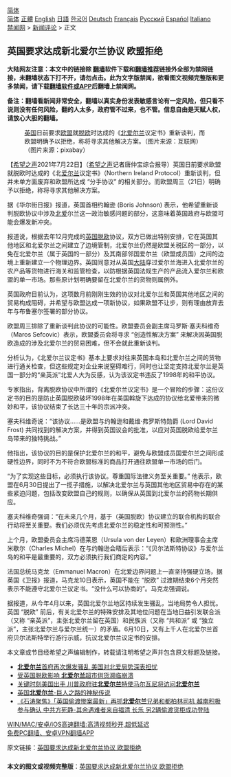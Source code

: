  <!-- 面包屑导航 --> <div class="breadcrumb"><!-- GTranslate: https://gtranslate.io/ -->  <div class="switcher notranslate">  <div class="selected">  <a href="#" onclick="return false;"> 简体</a>  </div>  <div class="option">  <a href="https://www.bannedbook.org" onclick="doGTranslate('zh-CN|zh-CN');jQuery('div.switcher div.selected a').html(jQuery(this).html());return false;" title="简体中文" class="nturl selected"> 简体</a>  <a href="https://www.bannedbook.org/zh-tw/" onclick="doGTranslate('zh-CN|zh-TW');jQuery('div.switcher div.selected a').html(jQuery(this).html());return false;" title="繁體中文" class="nturl"> 正體</a>  <a href="https://www.bannedbook.org/en/" onclick="doGTranslate('zh-CN|en');jQuery('div.switcher div.selected a').html(jQuery(this).html());return false;" title="English" class="nturl"> English</a>  <a href="https://www.bannedbook.org/ja/" onclick="doGTranslate('zh-CN|ja');jQuery('div.switcher div.selected a').html(jQuery(this).html());return false;" title="日本語" class="nturl"> 日語</a>  <a href="https://www.bannedbook.org/ko/" onclick="doGTranslate('zh-CN|ko');jQuery('div.switcher div.selected a').html(jQuery(this).html());return false;" title="한국어" class="nturl"> 한국어</a>  <a href="https://www.bannedbook.org/de/" onclick="doGTranslate('zh-CN|de');jQuery('div.switcher div.selected a').html(jQuery(this).html());return false;" title="Deutsch" class="nturl"> Deutsch</a>  <a href="https://www.bannedbook.org/fr/" onclick="doGTranslate('zh-CN|fr');jQuery('div.switcher div.selected a').html(jQuery(this).html());return false;" title="Français" class="nturl"> Français</a>  <a href="https://www.bannedbook.org/ru/" onclick="doGTranslate('zh-CN|ru');jQuery('div.switcher div.selected a').html(jQuery(this).html());return false;" title="Русский" class="nturl"> Русский</a>  <a href="https://www.bannedbook.org/es/" onclick="doGTranslate('zh-CN|es');jQuery('div.switcher div.selected a').html(jQuery(this).html());return false;" title="Español" class="nturl"> Español</a>  <a href="https://www.bannedbook.org/it/" onclick="doGTranslate('zh-CN|it');jQuery('div.switcher div.selected a').html(jQuery(this).html());return false;" title="Italiano" class="nturl"> Italiano</a>  </div>  </div>      <div class='breadcrumb-sub'><!-- Breadcrumb NavXT 6.3.0 --> <a href="https://www.bannedbook.org/" class="home">禁闻网</a> &gt; <a href="https://www.bannedbook.org/bnews/comments/" class="category">新闻评论</a> &gt; 正文</div></div><h2>英国要求达成新北爱尔兰协议 欧盟拒绝</h2> <p class="notice"><b>大陆网友注意：本文中的链接除 <a href="https://github.com/bannedbook/fanqiang" >翻墙</a>软件下载和<a href="https://github.com/killgcd/justmysocks/blob/master/README.md">翻墙推荐</a>链接外全部为禁网链接，未翻墙状态下打不开，请勿点击。此为文字版禁闻，欲看图文视频完整版和更多禁闻，请下载<a href="https://github.com/bannedbook/fanqiang">翻墙软件或APP</a>后翻墙上禁闻网。</p><p>备注：翻墙看新闻非常安全，翻墙以真实身份发表敏感言论有一定风险，但只看不说则没有任何风险，翻的人太多，政府管不过来，也不管。信息自由是天赋人权，请放心大胆的翻墙。</b></p>  <div class="entry"> <figure> <p><figcaption><a href="https://www.bannedbook.org/bnews/tag/%e8%8b%b1%e5%9b%bd/" class="st_tag internal_tag" rel="tag" title="标签 英国 下的日志">英国</a>日前要求<a href="https://www.bannedbook.org/bnews/tag/%e6%ac%a7%e7%9b%9f/" class="st_tag internal_tag" rel="tag" title="标签 欧盟 下的日志">欧盟</a>就<a href="https://www.bannedbook.org/bnews/tag/%E8%84%B1%E6%AC%A7/" class="st_tag internal_tag" rel="tag" title="标签 脱欧 下的日志">脱欧</a>时达成的《<a href="https://www.bannedbook.org/bnews/tag/%e5%8c%97%e7%88%b1%e5%b0%94%e5%85%b0/" class="st_tag internal_tag" rel="tag" title="标签 北爱尔兰 下的日志">北爱尔兰</a>议定书》重新谈判，而欧盟明确予以拒绝，称将寻求其他解决方案。（图片来源：互联网）（图片来源：pixabay）</figcaption></figure> <p>【<span class='wp_keywordlink_affiliate'><a href="https://www.soundofhope.org" title="希望之声" target="_blank">希望之声</a></span>2021年7月22日】（<a href="https://www.bannedbook.org/bnews/tag/%e5%b8%8c%e6%9c%9b%e4%b9%8b%e5%a3%b0/" class="st_tag internal_tag" rel="tag" title="标签 希望之声 下的日志">希望之声</a>记者唐仲宝综合报导）英国日前要求欧盟就脱欧时达成的《北<a href="https://www.bannedbook.org/bnews/tag/%e7%88%b1%e5%b0%94%e5%85%b0/" class="st_tag internal_tag" rel="tag" title="标签 爱尔兰 下的日志">爱尔兰</a>议定书》（Northern Ireland Protocol）重新谈判，但并未单方面废弃和欧盟所达成 “分手协议” 的相关部分。而欧盟周三（21日）明确予以拒绝，称将寻求其他解决方案。</p> <p>据《华尔街日报》报道，英国首相约翰逊 (Boris Johnson) 表示，他希望重新谈判脱欧协议中涉及<a href="https://www.bannedbook.org/bnews/tag/%E5%8C%97%E7%88%B1/" class="st_tag internal_tag" rel="tag" title="标签 北爱 下的日志">北爱</a>尔兰这一政治敏感问题的部分，这意味着英国政府与欧盟可能会爆发新冲突。</p> <p>报道说，根据去年12月完成的<a href="https://www.bannedbook.org/bnews/tag/%E8%8B%B1%E5%9B%BD%E8%84%B1%E6%AC%A7/" class="st_tag internal_tag" rel="tag" title="标签 英国脱欧 下的日志">英国脱欧</a>协议，双方已做出特别安排，它在英国其他地区和北爱尔兰之间建立了边境管制，北爱尔兰仍然是欧盟关税区的一部分，以免在北爱尔兰（属于英国的一部分）及其南部邻国爱尔兰（欧盟成员国）之间的边境上重新建立一个物理边界。英国同意对从英国<span class='wp_keywordlink_affiliate'><a href="https://www.bannedbook.org/" title="大陆" target="_blank">大陆</a></span>穿过爱尔兰海进入北爱尔兰的农产品等货物进行海关和监管检查，以防根据英国法规生产的产品流入爱尔兰和欧盟的单一市场。那些原计划明确要留在北爱尔兰的货物则属例外。</p> <p>英国政府目前认为，这项数月前刚刚生效的协议对北爱尔兰和英国其他地区之间的贸易构成阻碍，并希望与欧盟达成一项新协议，如果欧盟不让步，则有理由放弃去年与布鲁塞尔签署的部分协议。</p>  <p>欧盟周三排除了重新谈判此协议的可能性。欧盟委员会副主席马罗斯·塞夫科维奇（Maros Sefcovic）表示，欧盟委员会将寻求 “创造性解决方案” 来解决因英国脱欧造成的涉及北爱尔兰的贸易困难，但不会就此重新谈判。</p> <p>分析认为，《北爱尔兰议定书》基本上要求对往来英国本岛和北爱尔兰之间的货物进行通关检查，但这些规定对企业来说窒碍难行，同时也让坚定支持北爱尔兰是英国一部分的“亲英派”北爱人大为反感，认为该议定书违反了1998年的和平协议。</p> <p>专家指出，背离脱欧协议中所谓的《北爱尔兰议定书》是一个冒险的步骤：这份议定书的目的是防止英国脱欧破坏1998年在美国斡旋下达成的协议给北爱带来的微妙和平，该协议结束了长达三十年的宗派冲突。</p> <p>塞夫科维奇说：“该协议……是欧盟与约翰逊和戴维·弗罗斯特勋爵 (Lord David Frost) 共同找到的解决方案，并得到英国议会的批准，以应对英国脱欧给爱尔兰岛带来的独特挑战。” </p>  <p>他指出，该协议的目的是保护北爱尔兰的和平，避免与欧盟成员国爱尔兰之间形成硬性边界，同时不为不符合欧盟标准的商品打开通往欧盟单一市场的后门。</p> <p>“为了实现这些目标，必须执行该协议。尊重国际法律义务至关重要。” 他表示，欧盟在6月30日提出了一揽子措施，以解决北爱尔兰与英国其他地区贸易中存在的某些紧迫问题，包括改变欧盟自己的规则，以确保从英国到北爱尔兰的药物长期供应。</p> <p>塞夫科维奇强调：“在未来几个月，基于（英国脱欧）协议建立的联合机构的联合行动将至关重要。我们必须优先考虑北爱尔兰的稳定性和可预测性。” </p> <p>上个月，欧盟委员会主席冯德莱恩（Ursula von der Leyen）和欧洲理事会主席米歇尔（Charles Michel）在与约翰逊会晤后表示：“《贝尔法斯特协议》与爱尔兰岛的和平是最重要的，双方必须执行我们商定的内容。”</p>  <p>法国总统马克龙（Emmanuel Macron）在北爱边界问题上一直坚持强硬立场，据英国《卫报》报道，马克龙10日表示，英国不能在 “脱欧” 过渡期结束6个月突然表示不能遵守北爱尔兰议定书。“没什么可以协商的”。马克龙强调说。</p> <p>据报道，从今年4月以来，英国北爱尔兰地区持续发生骚乱，当地局势令人担忧。英国 “脱欧” 前后，有关北爱尔兰的特殊安排及其地位问题在当地日益引发联合派（又称 “亲英派”，主张北爱尔兰留在英国）和民族派（又称 “共和派” 或 “独立派”，主张北爱尔兰与爱尔兰统一）的矛盾。6月10日，又有上千人在北爱尔兰首府贝尔法斯特举行游行示威，抗议北爱尔兰议定书的安排。</p> <p>本文章或节目经希望之声编辑制作，转载请注明希望之声并包含原文标题及链接。 </p> <ul class='op-related-articles' title='相关阅读'> <li><a href='https://www.bannedbook.org/bnews/headline/20210409/1522496.html' target='_blank'><b>北爱尔兰</b>首府再次爆发骚乱 美国对北爱局势深表担忧</a></li> <li><a href='https://www.bannedbook.org/bnews/baitai/20210113/1466711.html' target='_blank'>受英国脱欧影响 <b>北爱尔兰</b>超市供货濒临崩溃</a></li> <li><a href='https://www.bannedbook.org/bnews/comments/20200917/1398045.html' target='_blank'>关键时刻美国出手 川普政府驻<b>北爱尔兰</b>特使马尔瓦尼将访问<b>北爱尔兰</b></a></li> <li><a href='https://www.bannedbook.org/bnews/funmedia/20200605/1340004.html' target='_blank'>英国<b>北爱尔兰</b>-巨人之路的神秘传说</a></li> <li><a href='https://www.bannedbook.org/bnews/bannedvideo/20191030/1214896.html' target='_blank'>《石涛聚焦》「英国偷渡惨案最新」再抓<b>北爱尔兰</b>兄弟和都柏林司机 越南积极参与确认 中共方死静-其余遇难者来自福清 长乐 另2辆偷渡货柜成功登陆 </a></li> </ul> <p class="texttj"> <a href="https://github.com/bannedbook/fanqiang/wiki/V2ray%E6%9C%BA%E5%9C%BA" target="_blank">WIN/MAC/安卓/iOS高速翻墙:高清视频秒开,超低延迟</a><br/> <a href="https://github.com/bannedbook/fanqiang/wiki/%E7%A6%81%E9%97%BB%E7%BD%91%E5%AE%89%E5%8D%93%E7%BF%BB%E5%A2%99%E6%96%B0%E9%97%BBAPP" target="_blank">免费PC翻墙、安卓VPN翻墙APP</a></p> <p>原文链接：<a class="src_link"  href="https://www.soundofhope.org/post/528308" target="_blank">英国要求达成新北爱尔兰协议 欧盟拒绝</a></p><a name='sharetosocial'></a>  <div style="margin-bottom:5px;padding-bottom:5px;clear:both"> <div id="archive-pix-1" class="banner-ads"> <!-- AuctionX Display platform tag START --> <div id="26318x728x90x621x_ADSLOT2" clicktrack="%%CLICK_URL_ESC%%"></div> <!-- AuctionX Display platform tag END --> </div> <div id="archive-pix-2" class="banner-ads"> <!-- AuctionX Display platform tag START --> <div id="26315x300x250x621x_ADSLOT2" clicktrack="%%CLICK_URL_ESC%%"></div> <!-- AuctionX Display platform tag END --> </div> </div>  <div id="archive-pix-1" class="banner-ads"> <!-- AuctionX Display platform tag START --> <div id="26318x728x90x621x_ADSLOT3" clicktrack="%%CLICK_URL_ESC%%"></div> <!-- AuctionX Display platform tag END --> </div> <div><b>本文的图文或视频完整版</b>：<a href='https://www.bannedbook.org/bnews/comments/20210723/1592439.html'>英国要求达成新北爱尔兰协议 欧盟拒绝</a></div>  </div><!--END ENTRY--> 